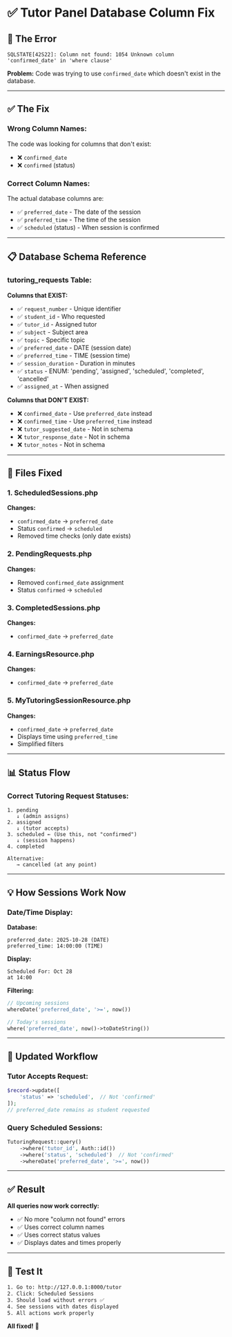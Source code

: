 # ✅ Tutor Panel Database Column Fix

## 🐛 The Error

```
SQLSTATE[42S22]: Column not found: 1054 Unknown column 'confirmed_date' in 'where clause'
```

**Problem:** Code was trying to use `confirmed_date` which doesn't exist in the database.

---

## ✅ The Fix

### **Wrong Column Names:**
The code was looking for columns that don't exist:
- ❌ `confirmed_date` 
- ❌ `confirmed` (status)

### **Correct Column Names:**
The actual database columns are:
- ✅ `preferred_date` - The date of the session
- ✅ `preferred_time` - The time of the session
- ✅ `scheduled` (status) - When session is confirmed

---

## 📋 Database Schema Reference

### **tutoring_requests Table:**

**Columns that EXIST:**
- ✅ `request_number` - Unique identifier
- ✅ `student_id` - Who requested
- ✅ `tutor_id` - Assigned tutor
- ✅ `subject` - Subject area
- ✅ `topic` - Specific topic
- ✅ `preferred_date` - DATE (session date)
- ✅ `preferred_time` - TIME (session time)
- ✅ `session_duration` - Duration in minutes
- ✅ `status` - ENUM: 'pending', 'assigned', 'scheduled', 'completed', 'cancelled'
- ✅ `assigned_at` - When assigned

**Columns that DON'T EXIST:**
- ❌ `confirmed_date` - Use `preferred_date` instead
- ❌ `confirmed_time` - Use `preferred_time` instead
- ❌ `tutor_suggested_date` - Not in schema
- ❌ `tutor_response_date` - Not in schema
- ❌ `tutor_notes` - Not in schema

---

## 🔧 Files Fixed

### **1. ScheduledSessions.php**
**Changes:**
- `confirmed_date` → `preferred_date`
- Status `confirmed` → `scheduled`
- Removed time checks (only date exists)

### **2. PendingRequests.php**
**Changes:**
- Removed `confirmed_date` assignment
- Status `confirmed` → `scheduled`

### **3. CompletedSessions.php**
**Changes:**
- `confirmed_date` → `preferred_date`

### **4. EarningsResource.php**
**Changes:**
- `confirmed_date` → `preferred_date`

### **5. MyTutoringSessionResource.php**
**Changes:**
- `confirmed_date` → `preferred_date`
- Displays time using `preferred_time`
- Simplified filters

---

## 📊 Status Flow

### **Correct Tutoring Request Statuses:**

```
1. pending
   ↓ (admin assigns)
2. assigned
   ↓ (tutor accepts)
3. scheduled ← (Use this, not "confirmed")
   ↓ (session happens)
4. completed

Alternative:
   → cancelled (at any point)
```

---

## 💡 How Sessions Work Now

### **Date/Time Display:**

**Database:**
```
preferred_date: 2025-10-28 (DATE)
preferred_time: 14:00:00 (TIME)
```

**Display:**
```
Scheduled For: Oct 28
at 14:00
```

**Filtering:**
```php
// Upcoming sessions
whereDate('preferred_date', '>=', now())

// Today's sessions
where('preferred_date', now()->toDateString())
```

---

## 🎯 Updated Workflow

### **Tutor Accepts Request:**
```php
$record->update([
    'status' => 'scheduled',  // Not 'confirmed'
]);
// preferred_date remains as student requested
```

### **Query Scheduled Sessions:**
```php
TutoringRequest::query()
    ->where('tutor_id', Auth::id())
    ->where('status', 'scheduled')  // Not 'confirmed'
    ->whereDate('preferred_date', '>=', now())
```

---

## ✅ Result

**All queries now work correctly:**
- ✅ No more "column not found" errors
- ✅ Uses correct column names
- ✅ Uses correct status values
- ✅ Displays dates and times properly

---

## 🚀 Test It

```bash
1. Go to: http://127.0.0.1:8000/tutor
2. Click: Scheduled Sessions
3. Should load without errors ✅
4. See sessions with dates displayed
5. All actions work properly
```

**All fixed!** 🎉
